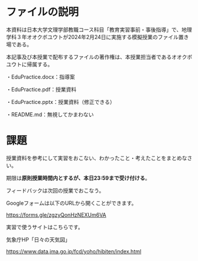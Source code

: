 # ファイルの説明

本資料は日本大学文理学部教職コース科目「教育実習事前・事後指導」で、地理学科３年オオクボユウトが2024年2月24日に実施する模擬授業のファイル置き場である。

本記事及び本授業で配布するファイルの著作権は、本授業担当者であるオオクボユウトに帰属する。

・EduPractice.docx：指導案

・EduPractice.pdf：授業資料

・EduPractice.pptx：授業資料（修正できる）

・README.md：無視してかまわない

# 課題
授業資料を参考にして実習をおこない、わかったこと・考えたことをまとめなさい。

期限は**原則授業時間内とするが、本日23:59まで受け付ける**。

フィードバックは次回の授業でおこなう。

Googleフォームは以下のURLから開くことができます。

https://forms.gle/zgzyQonHzNEXUm6VA

実習で使うサイトはこちらです。

気象庁HP「日々の天気図」

https://www.data.jma.go.jp/fcd/yoho/hibiten/index.html


